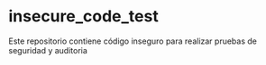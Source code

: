 # insecure_code_test
Este repositorio contiene código inseguro para realizar pruebas de seguridad y auditoria
